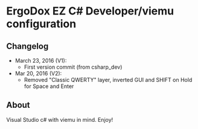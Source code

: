 # ErgoDox EZ C# Developer/viemu configuration

## Changelog

* March 23, 2016 (V1): 
  * First version commit (from csharp_dev)
* Mar 20, 2016 (V2):
  * Removed "Classic QWERTY" layer, inverted GUI and SHIFT on Hold for Space and Enter

## About
Visual Studio c# with viemu in mind. Enjoy!